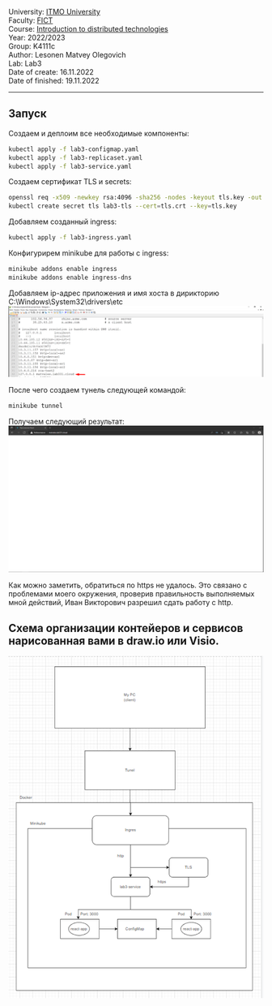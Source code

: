 University: [ITMO University](https://itmo.ru/ru/)    
Faculty: [FICT](https://fict.itmo.ru)    
Course: [Introduction to distributed technologies](https://github.com/itmo-ict-faculty/introduction-to-distributed-technologies)    
Year: 2022/2023    
Group: K4111c    
Author: Lesonen Matvey Olegovich    
Lab: Lab3   
Date of create: 16.11.2022    
Date of finished: 19.11.2022
___
## Запуск

Создаем и деплоим все необходимые компоненты:
```bash
kubectl apply -f lab3-configmap.yaml
kubectl apply -f lab3-replicaset.yaml
kubectl apply -f lab3-service.yaml
```
Создаем сертификат TLS и secrets:
```bash
openssl req -x509 -newkey rsa:4096 -sha256 -nodes -keyout tls.key -out tls.crt -subj "/CN=matvales.lab331.cloud" -days 20
kubectl create secret tls lab3-tls --cert=tls.crt --key=tls.key
```
Добавляем созданный ingress:
```bash
kubectl apply -f lab3-ingress.yaml
```
Конфигурирем minikube для работы с ingress:
```bash
minikube addons enable ingress
minikube addons enable ingress-dns
```
Добавляем ip-адрес приложения и имя хоста в дирикторию C:\Windows\System32\drivers\etc
![result](./result/hosts.png)


После чего создаем тунель следующей командой:
```bash
minikube tunnel
```

Получаем следующий результат:
![result](./result/result.png)

Как можно заметить, обратиться по https не удалось. Это связано с проблемами моего окружения, проверив правильность выполняемых мной действий, Иван Викторович разрешил сдать работу с http.

## Схема организации контейеров и сервисов нарисованная вами в draw.io или Visio.
![shema](./result/shema.png)